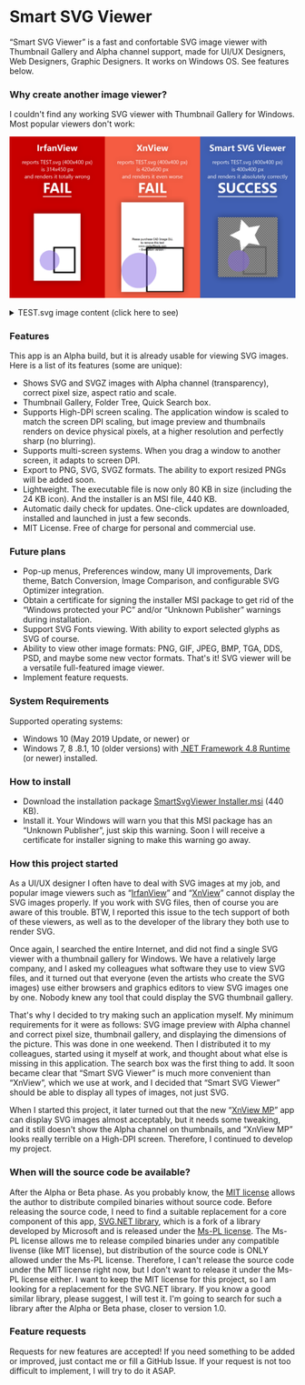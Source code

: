 # Smart SVG Viewer
“Smart SVG Viewer” is a fast and confortable SVG image viewer with Thumbnail Gallery and Alpha channel support, made for UI/UX Designers, Web Designers, Graphic Designers. It works on Windows OS. See features below.
### Why create another image viewer?
I couldn't find any working SVG viewer with Thumbnail Gallery for Windows. Most popular viewers don't work:

![Smart SVG Viewer vs Popular image viewers](https://github.com/sla80/SmartSvgViewer/blob/master/docs/comparison.png?raw=true)
<details>
  <summary>TEST.svg image content (click here to see)</summary>
  ```
  <svg xmlns="http://www.w3.org/2000/svg" width="400" height="400">
    <path fill="#FFF" d="M 281 187 L 208 174 L 156 228 L 145 154 L 78 121 L 145 88 L 156 14 L 208 67 L 281 55 L 246 121 Z"/>
    <rect x="171" y="200" width="150" height="179" fill="none" stroke="#000" stroke-width="10" stroke-opacity="0.25" vector-effect="non-scaling-stroke"/>
    <circle cx="138" cy="292" r="72" fill="#896CE6" opacity="0.5"/>
  </svg>
  ```
</details>

### Features
This app is an Alpha build, but it is already usable for viewing SVG images. Here is a list of its features (some are unique):
- Shows SVG and SVGZ images with Alpha channel (transparency), correct pixel size, aspect ratio and scale.
- Thumbnail Gallery, Folder Tree, Quick Search box.
- Supports High-DPI screen scaling. The application window is scaled to match the screen DPI scaling, but image preview and thumbnails renders on device physical pixels, at a higher resolution and perfectly sharp (no blurring).
- Supports multi-screen systems. When you drag a window to another screen, it adapts to screen DPI.
- Export to PNG, SVG, SVGZ formats. The ability to export resized PNGs will be added soon.
- Lightweight. The executable file is now only 80 KB in size (including the 24 KB icon). And the installer is an MSI file, 440 KB.
- Automatic daily check for updates. One-click updates are downloaded, installed and launched in just a few seconds.
- MIT License. Free of charge for personal and commercial use.
### Future plans
- Pop-up menus, Preferences window, many UI improvements, Dark theme, Batch Conversion, Image Comparison, and configurable SVG Optimizer integration.
- Obtain a certificate for signing the installer MSI package to get rid of the “Windows protected your PC” and/or “Unknown Publisher” warnings during installation.
- Support SVG Fonts viewing. With ability to export selected glyphs as SVG of course.
- Ability to view other image formats: PNG, GIF, JPEG, BMP, TGA, DDS, PSD, and maybe some new vector formats. That's it! SVG viewer will be a versatile full-featured image viewer.
- Implement feature requests.
### System Requirements
Supported operating systems:
- Windows 10 (May 2019 Update, or newer) or
- Windows 7, 8 .8.1, 10 (older versions) with [.NET Framework 4.8 Runtime](https://dotnet.microsoft.com/download/dotnet-framework) (or newer) installed.
### How to install
- Download the installation package [SmartSvgViewer Installer.msi](https://github.com/sla80/SmartSvgViewer/raw/master/SmartSvgViewer%20Installer.msi "SmartSvgViewer Installer.msi") (440 KB).
- Install it. Your Windows will warn you that this MSI package has an “Unknown Publisher”, just skip this warning. Soon I will receive a certificate for installer signing to make this warning go away.
### How this project started
As a UI/UX designer I often have to deal with SVG images at my job, and popular image viewers such as “[IrfanView](https://www.irfanview.com/)” and “[XnView](https://www.xnview.com/en/xnview/)” cannot display the SVG images properly. If you work with SVG files, then of course you are aware of this trouble. BTW, I reported this issue to the tech support of both of these viewers, as well as to the developer of the library they both use to render SVG.

Once again, I searched the entire Internet, and did not find a single SVG viewer with a thumbnail gallery for Windows. We have a relatively large company, and I asked my colleagues what software they use to view SVG files, and it turned out that everyone (even the artists who create the SVG images) use either browsers and graphics editors to view SVG images one by one. Nobody knew any tool that could display the SVG thumbnail gallery.

That's why I decided to try making such an application myself. My minimum requirements for it were as follows: SVG image preview with Alpha channel and correct pixel size, thumbnail gallery, and displaying the dimensions of the picture. This was done in one weekend. Then I distributed it to my colleagues, started using it myself at work, and thought about what else is missing in this application. The search box was the first thing to add. It soon became clear that “Smart SVG Viewer” is much more convenient than “XnView”, which we use at work, and I decided that “Smart SVG Viewer” should be able to display all types of images, not just SVG.

When I started this project, it later turned out that the new “[XnView MP](https://www.xnview.com/en/xnviewmp/)” app can display SVG images almost acceptably, but it needs some tweaking, and it still doesn't show the Alpha channel on thumbnails, and “XnView MP” looks really terrible on a High-DPI screen. Therefore, I continued to develop my project.
### When will the source code be available?
After the Alpha or Beta phase. As you probably know, the [MIT license](https://raw.githubusercontent.com/sla80/SmartSvgViewer/master/LICENSE) allows the author to distribute compiled binaries without source code. Before releasing the source code, I need to find a suitable replacement for a core component of this app, [SVG.NET library](https://github.com/vvvv/SVG), which is a fork of a library developed by Microsoft and is released under the [Ms-PL license](https://raw.githubusercontent.com/vvvv/SVG/master/license.txt). The Ms-PL license allows me to release compiled binaries under any compatible livense (like MIT license), but distribution of the source code is ONLY allowed under the Ms-PL license. Therefore, I can't release the source code under the MIT license right now, but I don't want to release it under the Ms-PL license either. I want to keep the MIT license for this project, so I am looking for a replacement for the SVG.NET library. If you know a good similar library, please suggest, I will test it. I'm going to search for such a library after the Alpha or Beta phase, closer to version 1.0.
### Feature requests
Requests for new features are accepted! If you need something to be added or improved, just contact me or fill a GitHub Issue. If your request is not too difficult to implement, I will try to do it ASAP.
